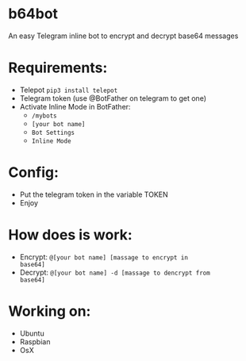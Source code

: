 # b64bot
An easy Telegram inline bot to encrypt and decrypt base64 messages

# Requirements:
* Telepot <code>pip3 install telepot</code>
* Telegram token (use @BotFather on telegram to get one)
* Activate Inline Mode in BotFather:
  - <code>/mybots</code>
   - <code>[your bot name]</code>
   - <code>Bot Settings</code>
   - <code>Inline Mode</code>
# Config:
* Put the telegram token in the variable TOKEN
* Enjoy
# How does is work:
* Encrypt: <code>@[your bot name] [massage to encrypt in base64]</code>
* Decrypt: <code>@[your bot name] -d [massage to dencrypt from base64]</code>
# Working on:
* Ubuntu
* Raspbian
* OsX
